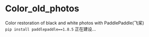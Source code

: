 # Color_old_photos
Color restoration of black and white photos with PaddlePaddle(飞桨)  
`pip install paddlepaddle==1.8.5`
正在建设...
